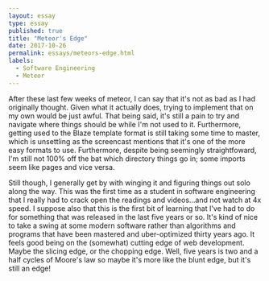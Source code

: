 ```yaml
---
layout: essay
type: essay
published: true
title: "Meteor's Edge"
date: 2017-10-26
permalink: essays/meteors-edge.html
labels:
  - Software Engineering
  - Meteor
---
```


After these last few weeks of meteor, I can say that it's not as bad as I had originally thought. Given what it actually does, trying to implement that on my own would be just awful. That being said, it's still a pain to try and navigate where things should be while I'm not used to it. Furthermore, getting used to the Blaze template format is still taking some time to master, which is unsettling as the screencast mentions that it's one of the more easy formats to use. Furthermore, despite being seemingly straightfoward, I'm still not 100% off the bat which directory things go in; some imports seem like pages and vice versa.

Still though, I generally get by with winging it and figuring things out solo along the way. This was the first time as a student in software engineering that I really had to crack open the readings and videos...and not watch at 4x speed. I suppose also that this is the first bit of learning that I've had to do for something that was released in the last five years or so. It's kind of nice to take a swing at some modern software rather than algorithms and programs that have been mastered and uber-optimized thirty years ago. It feels good being on the (somewhat) cutting edge of web development. Maybe the slicing edge, or the chopping edge. Well, five years is two and a half cycles of Moore's law so maybe it's more like the blunt edge, but it's still an edge!
